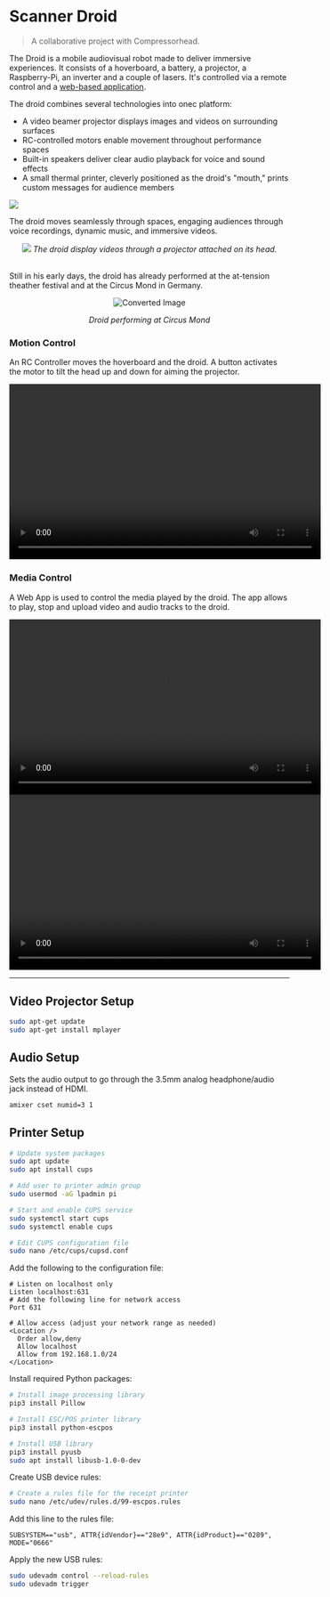 # Scanner Droid

> A collaborative project with Compressorhead.

The Droid is a mobile audiovisual robot made to deliver immersive experiences. It consists of a hoverboard, a battery, a projector, a Raspberry-Pi, an inverter and a couple of lasers. It's controlled via a remote control and a [web-based application](https://github.com/diegopenilla/scanner_droid). 

The droid combines several technologies into onec platform:
- A video beamer projector displays images and videos on surrounding surfaces
- RC-controlled motors enable movement throughout performance spaces
- Built-in speakers deliver clear audio playback for voice and sound effects
- A small thermal printer, cleverly positioned as the droid's "mouth," prints custom messages for audience members



<image src="https://res.cloudinary.com/dn6icdd6e/image/upload/v1731267270/website/k9e8votfahe82wgtfdfq.jpg"/>

<br>

The droid moves seamlessly through spaces, engaging audiences through voice recordings, dynamic music, and immersive videos.  

<div align='center'>
<image src="https://res.cloudinary.com/dn6icdd6e/image/upload/v1731176633/website/uhpedjffuipfhl6vlcbn.jpg
">
<em> The droid display videos through a projector attached on its head. </em>
</div>
<br>

Still in his early days, the droid has already performed at the at-tension theather festival and at the Circus Mond in Germany.

<div align='center'>
<img src="https://res.cloudinary.com/dn6icdd6e/image/upload/f_auto/v1731266076/website/jwckrieshvo882tnvjw4.heic" alt="Converted Image">

<em> Droid performing at Circus Mond</em>
</div>


### Motion Control

An RC Controller moves the hoverboard and the droid. A button activates the motor to tilt the head up and down for aiming the projector.



<video width="560" height="315" controls>
  <source src="https://res.cloudinary.com/dn6icdd6e/video/upload/v1731176308/website/iufwdytwhiqlupbbnlf6.mov" type="video/mp4">
</video>


### Media Control

   A Web App is used to control the media played by the droid. The app allows to play, stop and upload video and audio tracks to the droid.

<video width="560" height="315" controls>
  <source src="https://res.cloudinary.com/dn6icdd6e/video/upload/v1731176438/website/scbpmt4tl1cuz2z0yhzs.mp4" type="video/mp4">
  Your browser does not support the video tag.
</video>


<br>



<video width="560" height="315" controls>
  <source src="https://res.cloudinary.com/dn6icdd6e/video/upload/v1731176623/website/hgwdtyk5phv9jxfrqfhz.mov" type="video/mp4">
</video>



____

## Video Projector Setup

```bash
sudo apt-get update
sudo apt-get install mplayer
```

## Audio Setup

Sets the audio output to go through the 3.5mm analog headphone/audio jack instead of HDMI.

```bash
amixer cset numid=3 1
```

## Printer Setup

```bash
# Update system packages
sudo apt update
sudo apt install cups

# Add user to printer admin group
sudo usermod -aG lpadmin pi

# Start and enable CUPS service
sudo systemctl start cups
sudo systemctl enable cups

# Edit CUPS configuration file
sudo nano /etc/cups/cupsd.conf
```

Add the following to the configuration file:
```
# Listen on localhost only
Listen localhost:631
# Add the following line for network access
Port 631

# Allow access (adjust your network range as needed)
<Location />
  Order allow,deny
  Allow localhost
  Allow from 192.168.1.0/24
</Location>
```

Install required Python packages:
```bash
# Install image processing library
pip3 install Pillow

# Install ESC/POS printer library
pip3 install python-escpos

# Install USB library
pip3 install pyusb
sudo apt install libusb-1.0-0-dev
```

Create USB device rules:
```bash
# Create a rules file for the receipt printer
sudo nano /etc/udev/rules.d/99-escpos.rules
```

Add this line to the rules file:
```
SUBSYSTEM=="usb", ATTR{idVendor}=="28e9", ATTR{idProduct}=="0289", MODE="0666"
```

Apply the new USB rules:
```bash
sudo udevadm control --reload-rules
sudo udevadm trigger
```